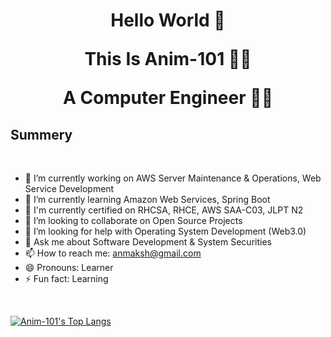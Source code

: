 <h1 align="center">

Hello World 👋

This Is Anim-101 :astronaut:
  
A Computer Engineer  :technologist:

</h1>

<h2> Summery </h2>

<br>

- 🔭 I’m currently working on AWS Server Maintenance & Operations, Web Service Development
- 🌱 I’m currently learning Amazon Web Services, Spring Boot
- :book: I'm currently certified on RHCSA, RHCE, AWS SAA-C03, JLPT N2
- 👯 I’m looking to collaborate on Open Source Projects
- 🤔 I’m looking for help with Operating System Development (Web3.0)
- 💬 Ask me about Software Development & System Securities
- 📫 How to reach me: anmaksh@gmail.com
- 😄 Pronouns: Learner
- ⚡ Fun fact: Learning

</br>

[![Anim-101's Top Langs](https://github-readme-stats.vercel.app/api/top-langs/?username=anim-101&layout=compact&langs_count=10)](https://github.com/anim-101/github-readme-stats)    

